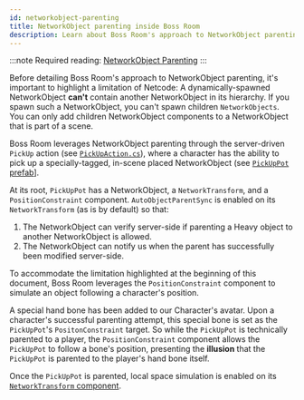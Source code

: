 ```yaml
---
id: networkobject-parenting
title: NetworkObject parenting inside Boss Room
description: Learn about Boss Room's approach to NetworkObject parenting.
---
```

:::note
Required reading: [NetworkObject Parenting](../../advanced-topics/networkobject-parenting.md)
:::

Before detailing Boss Room's approach to NetworkObject parenting, it's important to highlight a limitation of Netcode: A dynamically-spawned NetworkObject **can't** contain another NetworkObject in its hierarchy. If you spawn such a NetworkObject, you can't spawn children `NetworkObjects`. You can only add children NetworkObject components to a NetworkObject that is part of a scene.

Boss Room leverages NetworkObject parenting through the server-driven `PickUp` action (see [`PickUpAction.cs`](https://github.com/Unity-Technologies/com.unity.multiplayer.samples.coop/blob/main/Assets/Scripts/Gameplay/Action/ConcreteActions/PickUpAction.cs)), where a character has the ability to pick up a specially-tagged, in-scene placed NetworkObject (see [`PickUpPot` prefab](https://github.com/Unity-Technologies/com.unity.multiplayer.samples.coop/blob/main/Assets/Prefabs/Game/PickUpPot.prefab)].

At its root, `PickUpPot` has a NetworkObject, a `NetworkTransform`, and a `PositionConstraint` component. `AutoObjectParentSync` is enabled on its `NetworkTransform` (as is by default) so that:

1. The NetworkObject can verify server-side if parenting a Heavy object to another NetworkObject is allowed.
2. The NetworkObject can notify us when the parent has successfully been modified server-side.

To accommodate the limitation highlighted at the beginning of this document, Boss Room leverages the `PositionConstraint` component to simulate an object following a character's position.

A special hand bone has been added to our Character's avatar. Upon a character's successful parenting attempt, this special bone is set as the `PickUpPot`'s `PositonConstraint` target. So while the `PickUpPot` is technically parented to a player, the `PositionConstraint` component allows the `PickUpPot` to follow a bone's position, presenting the **illusion** that the `PickUpPot` is parented to the player's hand bone itself.

Once the `PickUpPot` is parented, local space simulation is enabled on its [`NetworkTransform` component](../../components/networktransform.md).
